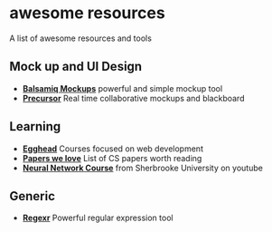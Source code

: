 # awesome resources
A list of awesome resources and tools

## Mock up and UI Design

- **[Balsamiq Mockups](https://balsamiq.com/products/mockups/)** powerful and simple mockup tool
- **[Precursor](https://precursorapp.com/)** Real time collaborative mockups and blackboard

## Learning

- **[Egghead](https://egghead.io/articles/gentle-introduction-to-the-react-flux-architecture)** Courses focused on web development
- **[Papers we love](https://github.com/papers-we-love/papers-we-love)** List of CS papers worth reading
- **[Neural Network Course](https://www.youtube.com/playlist?list=PL6Xpj9I5qXYEcOhn7TqghAJ6NAPrNmUBH)** from Sherbrooke University on youtube
## Generic

- **[Regexr](http://regexr.com/)** Powerful regular expression tool
